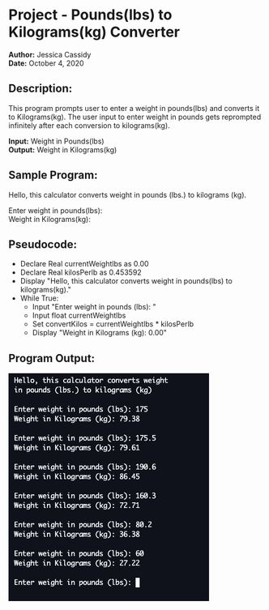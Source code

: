 # Project - Pounds(lbs) to Kilograms(kg) Converter
**Author:**     Jessica Cassidy\
**Date:**       October 4, 2020

## Description: 
This program prompts user to enter a weight in pounds(lbs) and converts it to Kilograms(kg). The user input to enter weight in pounds gets reprompted infinitely after each conversion to kilograms(kg).

**Input:**      Weight in Pounds(lbs)\
**Output:**     Weight in Kilograms(kg)

## Sample Program:
Hello, this calculator converts weight in pounds (lbs.) to kilograms (kg).

Enter weight in pounds(lbs):\
Weight in Kilograms(kg):

## Pseudocode:
- Declare Real currentWeightlbs as 0.00
- Declare Real kilosPerlb as 0.453592
- Display "Hello, this calculator converts weight in pounds(lbs) to kilograms(kg)."
- While True:
  - Input "Enter weight in pounds (lbs): "
  - Input float currentWeightlbs
  - Set convertKilos = currentWeightlbs * kilosPerlb
  - Display "Weight in Kilograms (kg): 0.00"

## Program Output:
![](images/screenshot_program-output.png)